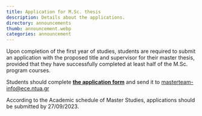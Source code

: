 ```yaml
---
title: Application for M.Sc. thesis
description: Details about the applications.
directory: announcements
thumb: announcement.webp
categories: announcement
---
```

Upon completion of the first year of studies, students are required to submit an application with the proposed title and supervisor for their master thesis, provided that they have successfully completed at least half of the M.Sc. program courses.

Students should complete <a href="{{ site.baseurl }}/files/Entipo_anathesis.pdf" target="_blank"><strong>the application form</strong></a> and send it to masterteam-info@ece.ntua.gr

According to the Academic schedule of Master Studies, applications should be submitted by 27/09/2023.
